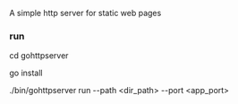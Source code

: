 A simple http server for static web pages

### run
cd gohttpserver

go install

./bin/gohttpserver run --path <dir_path> --port <app_port>
